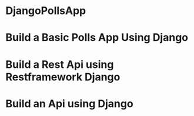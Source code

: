# DjangoPollsApp
# Build a Basic Polls App Using Django
# Build a Rest Api using Restframework Django
# Build an Api using Django
